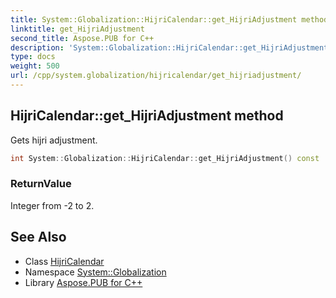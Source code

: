 ```yaml
---
title: System::Globalization::HijriCalendar::get_HijriAdjustment method
linktitle: get_HijriAdjustment
second_title: Aspose.PUB for C++
description: 'System::Globalization::HijriCalendar::get_HijriAdjustment method. Gets hijri adjustment in C++.'
type: docs
weight: 500
url: /cpp/system.globalization/hijricalendar/get_hijriadjustment/
---
```

## HijriCalendar::get_HijriAdjustment method


Gets hijri adjustment.

```cpp
int System::Globalization::HijriCalendar::get_HijriAdjustment() const
```


### ReturnValue

Integer from -2 to 2.

## See Also

* Class [HijriCalendar](../)
* Namespace [System::Globalization](../../)
* Library [Aspose.PUB for C++](../../../)
